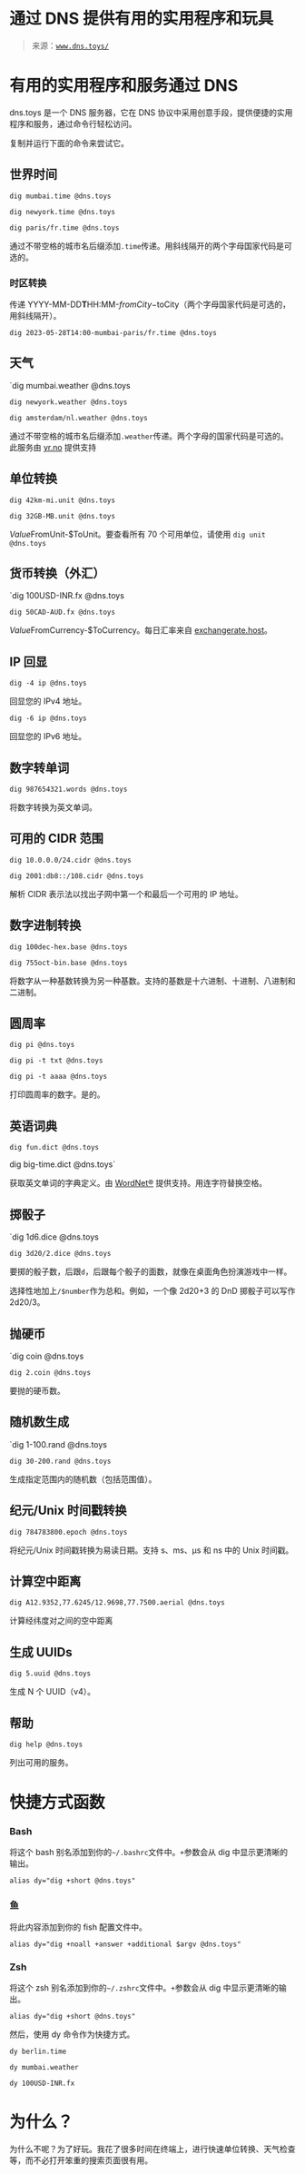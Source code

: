 <!--yml

category: 未分类

date: 2024-05-27 14:35:09

-->

# 通过 DNS 提供有用的实用程序和玩具

> 来源：[`www.dns.toys/`](https://www.dns.toys/)

# 有用的实用程序和服务通过 DNS

dns.toys 是一个 DNS 服务器，它在 DNS 协议中采用创意手段，提供便捷的实用程序和服务，通过命令行轻松访问。

复制并运行下面的命令来尝试它。

## 世界时间

`dig mumbai.time @dns.toys`

`dig newyork.time @dns.toys`

`dig paris/fr.time @dns.toys`

通过不带空格的城市名后缀添加`.time`传递。用斜线隔开的两个字母国家代码是可选的。

### 时区转换

传递 YYYY-MM-DD**T**HH:MM-$fromCity-$toCity（两个字母国家代码是可选的，用斜线隔开）。

`dig 2023-05-28T14:00-mumbai-paris/fr.time @dns.toys`

## 天气

`dig mumbai.weather @dns.toys

`dig newyork.weather @dns.toys`

`dig amsterdam/nl.weather @dns.toys`

通过不带空格的城市名后缀添加`.weather`传递。两个字母的国家代码是可选的。此服务由 [yr.no](https://www.yr.no/en) 提供支持

## 单位转换

`dig 42km-mi.unit @dns.toys`

`dig 32GB-MB.unit @dns.toys`

$Value$FromUnit-$ToUnit。要查看所有 70 个可用单位，请使用 `dig unit @dns.toys`

## 货币转换（外汇）

`dig 100USD-INR.fx @dns.toys

`dig 50CAD-AUD.fx @dns.toys`

$Value$FromCurrency-$ToCurrency。每日汇率来自 [exchangerate.host](https://exchangerate.host)。

## IP 回显

`dig -4 ip @dns.toys`

回显您的 IPv4 地址。

`dig -6 ip @dns.toys`

回显您的 IPv6 地址。

## 数字转单词

`dig 987654321.words @dns.toys`

将数字转换为英文单词。

## 可用的 CIDR 范围

`dig 10.0.0.0/24.cidr @dns.toys`

`dig 2001:db8::/108.cidr @dns.toys`

解析 CIDR 表示法以找出子网中第一个和最后一个可用的 IP 地址。

## 数字进制转换

`dig 100dec-hex.base @dns.toys`

`dig 755oct-bin.base @dns.toys`

将数字从一种基数转换为另一种基数。支持的基数是十六进制、十进制、八进制和二进制。

## 圆周率

`dig pi @dns.toys`

`dig pi -t txt @dns.toys`

`dig pi -t aaaa @dns.toys`

打印圆周率的数字。是的。

## 英语词典

`dig fun.dict @dns.toys`

dig big-time.dict @dns.toys`

获取英文单词的字典定义。由 [WordNet®](https://wordnet.princeton.edu) 提供支持。用连字符替换空格。

## 掷骰子

`dig 1d6.dice @dns.toys

`dig 3d20/2.dice @dns.toys`

要掷的骰子数，后跟`d`，后跟每个骰子的面数，就像在桌面角色扮演游戏中一样。

选择性地加上`/$number`作为总和。例如，一个像 2d20+3 的 DnD 掷骰子可以写作 2d20/3。

## 抛硬币

`dig coin @dns.toys

`dig 2.coin @dns.toys`

要抛的硬币数。

## 随机数生成

`dig 1-100.rand @dns.toys

`dig 30-200.rand @dns.toys`

生成指定范围内的随机数（包括范围值）。

## 纪元/Unix 时间戳转换

`dig 784783800.epoch @dns.toys`

将纪元/Unix 时间戳转换为易读日期。支持 s、ms、µs 和 ns 中的 Unix 时间戳。

## 计算空中距离

`dig A12.9352,77.6245/12.9698,77.7500.aerial @dns.toys`

计算经纬度对之间的空中距离

## 生成 UUIDs

`dig 5.uuid @dns.toys`

生成 N 个 UUID（v4）。

## 帮助

`dig help @dns.toys`

列出可用的服务。

# 快捷方式函数

### Bash

将这个 bash 别名添加到你的`~/.bashrc`文件中。`+`参数会从 dig 中显示更清晰的输出。

`alias dy="dig +short @dns.toys"`

### 鱼

将此内容添加到你的 fish 配置文件中。

`alias dy="dig +noall +answer +additional $argv @dns.toys"`

### Zsh

将这个 zsh 别名添加到你的`~/.zshrc`文件中。`+`参数会从 dig 中显示更清晰的输出。

`alias dy="dig +short @dns.toys"`

然后，使用 dy 命令作为快捷方式。

`dy berlin.time`

`dy mumbai.weather`

`dy 100USD-INR.fx`

# 为什么？

为什么不呢？为了好玩。我花了很多时间在终端上，进行快速单位转换、天气检查等，而不必打开笨重的搜索页面很有用。
